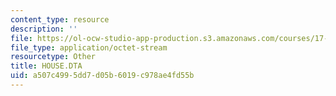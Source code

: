 ```yaml
---
content_type: resource
description: ''
file: https://ol-ocw-studio-app-production.s3.amazonaws.com/courses/17-874-quantitative-research-methods-multivariate-spring-2004/a507c4995dd7d05b6019c978ae4fd55b_HOUSE.DTA
file_type: application/octet-stream
resourcetype: Other
title: HOUSE.DTA
uid: a507c499-5dd7-d05b-6019-c978ae4fd55b
---
```

